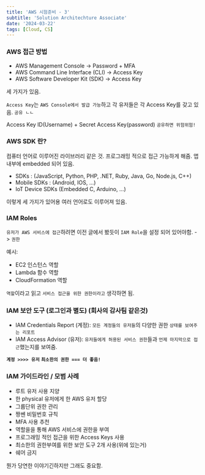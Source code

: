 ```yaml
---
title: 'AWS 시험준비 - 3'
subtitle: 'Solution Architechture Associate'
date: '2024-03-22'
tags: [Cloud, CS]
---
```


### AWS 접근 방법

- AWS Management Console -> Password + MFA
- AWS Command Line Interface (CLI) -> Access Key 
- AWS Software Developer Kit (SDK) -> Access Key

세 가지가 있음.

`Access Key`는 `AWS Console에서 발급 가능`하고 각 유저들은 각 Access Key를 갖고 있음. `공유 ㄴㄴ`

Access Key ID(Username) + Secret Access Key(password) `공유하면 위험위험!`

### AWS SDK 란?

컴퓨터 언어로 이루어진 라이브러리 같은 것. 프로그래밍 적으로 접근 가능하게 해줌. 앱 내부에 embedded 되어 있음.

- SDKs : (JavaScript, Python, PHP, .NET, Ruby, Java, Go, Node.js, C++)
- Mobile SDKs : (Android, IOS, ...)
- IoT Device SDKs (Embedded C, Arduino, ...) 

이렇게 세 가지가 있어용 여러 언어로도 이루어져 있음.

### IAM Roles 

`유저가 AWS 서비스에 접근`하려면 이전 글에서 봤듯이 `IAM Role`을 설정 되어 있어야함. -> `권한`

예시: 
- EC2 인스턴스 역할
- Lambda 함수 역할
- CloudFormation 역할

`역할`이라고 읽고 `서비스 접근을 위한 권한이라고` 생각하면 됨.

### IAM 보안 도구 (로그인과 별도) (회사의 감사팀 같은것)

- IAM Credentials Report (계정): `모든 계정들의 유저들`의 다양한 권한 `상태를 보여주는 리포트`
- IAM Access Advisor (유저): `유저들에게 허용된 서비스 권한`들과 `언제 마지막으로 접근`했는지를 보여줌. 

**`계정 >>>> 유저`**
**`최소한의 권한 === 더 좋음!`**

### IAM 가이드라인 / 모범 사례

- 루트 유저 사용 지양
- 한 physical 유저에게 한 AWS 유저 할당
- 그룹단위 권한 관리
- 짱쎈 비밀번호 규칙
- MFA 사용 추천
- 역할을을 통해 AWS 서비스에 권한을 부여
- 프로그래밍 적인 접근을 위한 Access Keys 사용 
- 최소한의 권한부여를 위한 보안 도구 2개 사용(위에 있는거)
- 쉐어 금지

뭔가 당연한 이야기긴하지만 그래도 중요함.